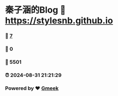 # 秦子涵的Blog :link: https://stylesnb.github.io 
### :page_facing_up: [7](https://stylesnb.github.io/tag.html) 
### :speech_balloon: 0 
### :hibiscus: 5501 
### :alarm_clock: 2024-08-31 21:21:29 
### Powered by :heart: [Gmeek](https://github.com/Meekdai/Gmeek)
